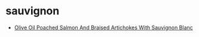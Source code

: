 # sauvignon

 * [Olive Oil Poached Salmon And Braised Artichokes With Sauvignon Blanc](index/o/olive-oil-poached-salmon-and-braised-artichokes-with-sauvignon-blanc-232832.json)

